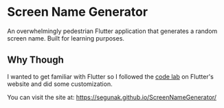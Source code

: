 # Screen Name Generator

An overwhelmingly pedestrian Flutter application that generates a random screen name. Built for learning purposes.

## Why Though

I wanted to get familiar with Flutter so I followed the [code lab](https://docs.flutter.dev/get-started/codelab) on Flutter's website and did some customization.

You can visit the site at: https://segunak.github.io/ScreenNameGenerator/
